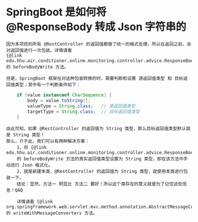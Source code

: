  
 
 # SpringBoot 是如何将 @ResponseBody 转成 Json 字符串的
    因为本项目的所有 @RestController 的返回值都做了统一的格式处理，所以在返回之前，会对返回值进行一次包装。详情请看 
    {@link edu.hhu.air.conditioner.online.monitoring.controller.advice.ResponseBodyHandlerAdvice}
    的 beforeBodyWrite 方法。
    
    但是，SpringBoot 框架在对这种包装转换的时，需要判断和设置 源返回值类型 和 目标返回值类型；其中有一个判断条件如下：
```java
    if (value instanceof CharSequence) {
        body = value.toString();
        valueType = String.class;   // 源返回值类型
        targetType = String.class;  // 目标返回值类型
    }
```
    由此可知，如果 @RestController 的返回值为 String 类型，那么目标返回值类型默认就是 String 类型！
    那么，介于此，我们可以有两种解决方案：
        1，将 {@link edu.hhu.air.conditioner.online.monitoring.controller.advice.ResponseBodyHandlerAdviceResponseBodyHandlerAdvice} 
        的 beforeBodyWrite 方法的真实返回值类型设置为 String 类型，即在该方法中手动进行 Json 格式化。
        2，就是新建本类，@RestController 的返回值为 String 类型，就使用本类进行包装一下。
        结论：显然，方法一 明显比 方法二 要好！所以这个类存在的意义就是为了记住这些信息！QAQ
        
        详情请看 {@link org.springframework.web.servlet.mvc.method.annotation.AbstractMessageConverterMethodProcessor} 的 writeWithMessageConverters 方法。
